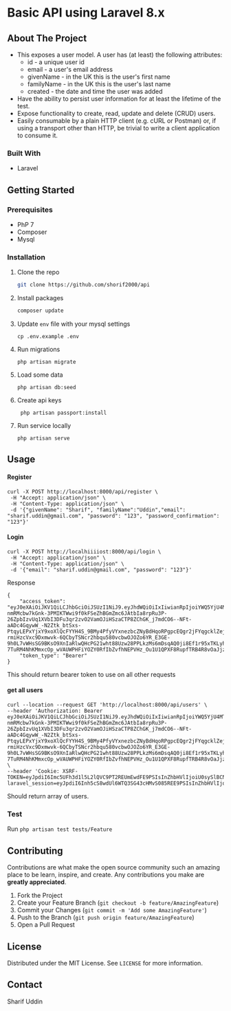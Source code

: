 

# Basic API using Laravel 8.x

<!-- ABOUT THE PROJECT -->
## About The Project

- This exposes a user model. A user has (at least) the following attributes:
  - id - a unique user id
  - email - a user's email address
  - givenName - in the UK this is the user's first name
  - familyName - in the UK this is the user's last name
  - created - the date and time the user was added
- Have the ability to persist user information for at least the lifetime of the test.
- Expose functionality to create, read, update and delete (CRUD) users. 
- Easily consumable by a plain HTTP client (e.g. cURL or Postman) or, if using a transport other than HTTP, be trivial to write a client application to consume it.

### Built With

* Laravel

<!-- GETTING STARTED -->
## Getting Started

### Prerequisites

* PhP 7
* Composer
* Mysql

### Installation

1. Clone the repo
   ```sh
   git clone https://github.com/shorif2000/api
   ```
3. Install packages
   ```sh
   composer update
   ```
4. Update `env` file with your mysql settings
   ```shell
   cp .env.example .env
   ```
   
5. Run migrations
    ```shell
    php artisan migrate   
    ```
6. Load some data
    ```shell
    php artisan db:seed
    ```
7. Create api keys
   ```shell
    php artisan passport:install
    ```
7. Run service locally 
    ```shell
    php artisan serve
    ```

<!-- USAGE EXAMPLES -->
## Usage

#### Register

```shell
curl -X POST http://localhost:8000/api/register \
 -H "Accept: application/json" \
 -H "Content-Type: application/json" \
 -d '{"givenName": "Sharif", "familyName":"Uddin","email": "sharif.uddin@gmail.com", "password": "123", "password_confirmation": "123"}'
```

#### Login

```shell
curl -X POST http://localhiiiiost:8000/api/login \
 -H "Accept: application/json" \
 -H "Content-Type: application/json" \
 -d '{"email": "sharif.uddin@gmail.com", "password": "123"}'
```

Response

```shell
{
    "access_token": "eyJ0eXAiOiJKV1QiLCJhbGciOiJSUzI1NiJ9.eyJhdWQiOiIxIiwianRpIjoiYWQ5YjU4MTU1NDgwNTZhM2E5MDZmYjU1OWRlNTdhMTZjZDhmYmVjMWJjYjFlNWEwNDllN2E0YzgyMGUwN2I4NDFmYmQxNDZhNjdjYjEzYTAiLCJpYXQiOiIxNjE1MTQ2NDEyLjA3NTU5NCIsIm5iZiI6IjE2MTUxNDY0MTIuMDc1NTk4IiwiZXhwIjoiMTYzMTA0NDAxMS45MTc0NjkiLCJzdWIiOiIxMSIsInNjb3BlcyI6W119.vNjyS95PqhpTHVd-nmRMcbw7kGnk-3PMIKTWwi9f0kFSeZhBGmZmc6JAtbIa8rpRu3P-26ZpbIzvUq1XVbI3DFu3qr2zvO2VamOJiHSzaCTP8ZChGK_j7mdCO6--NFt-aADc4GqywW_-N2Ztk_btSxs-PtqyLEPxYjxY9xoXlQcFYYH4S_9BMy4PfyVYxnezbcZNyBdHqoRPgpcEQgr2jFYqgcklZejng7uutSRiIj4EDLRwUu9AZfrFNa5vYbEgguX9ZonWJuFnxFJ8BQaoB1bEkCIUhhCheQvzo0U48kR2dQfTZ1zRN2wgb4gT3zvDrOWnzARObEWJBJ5UyEcNMyAxb3QME67lheT1faLM6CFO4S59iHksH7Dhon2LZ-rmiHzcVxc9Dxmwvk-6QCbyTSNcr2hbqu580vcbwOJOZo6YR_E3GE-9h0L7vWHsSG9BKsO9XnIaRlwQHcPG21wht88Uzw28PPLkzMs6mDsqAQ0ji8Ef1r95xTKLyhiY0dRRXdqqoh0Vp8n4ybictDSH5-7TuRM4NhKMmxcOp_wVAUWPHFiYOZY0RfIbZvfhNEPVHz_Ou1U1QPXF8RupfTRB4R8vOaJjzGBl05EFjLXvgyP1N5ybTJeSPbVLgZK2qWiwiZeuHjk3r66GruRNhwR35guE29m14TzK2_fgpP4gf4w",
    "token_type": "Bearer"
}
```

This should return bearer token to use on all other requests

#### get all users

```shell
curl --location --request GET 'http://localhost:8000/api/users' \
--header 'Authorization: Bearer eyJ0eXAiOiJKV1QiLCJhbGciOiJSUzI1NiJ9.eyJhdWQiOiIxIiwianRpIjoiYWQ5YjU4MTU1NDgwNTZhM2E5MDZmYjU1OWRlNTdhMTZjZDhmYmVjMWJjYjFlNWEwNDllN2E0YzgyMGUwN2I4NDFmYmQxNDZhNjdjYjEzYTAiLCJpYXQiOiIxNjE1MTQ2NDEyLjA3NTU5NCIsIm5iZiI6IjE2MTUxNDY0MTIuMDc1NTk4IiwiZXhwIjoiMTYzMTA0NDAxMS45MTc0NjkiLCJzdWIiOiIxMSIsInNjb3BlcyI6W119.vNjyS95PqhpTHVd-nmRMcbw7kGnk-3PMIKTWwi9f0kFSeZhBGmZmc6JAtbIa8rpRu3P-26ZpbIzvUq1XVbI3DFu3qr2zvO2VamOJiHSzaCTP8ZChGK_j7mdCO6--NFt-aADc4GqywW_-N2Ztk_btSxs-PtqyLEPxYjxY9xoXlQcFYYH4S_9BMy4PfyVYxnezbcZNyBdHqoRPgpcEQgr2jFYqgcklZejng7uutSRiIj4EDLRwUu9AZfrFNa5vYbEgguX9ZonWJuFnxFJ8BQaoB1bEkCIUhhCheQvzo0U48kR2dQfTZ1zRN2wgb4gT3zvDrOWnzARObEWJBJ5UyEcNMyAxb3QME67lheT1faLM6CFO4S59iHksH7Dhon2LZ-rmiHzcVxc9Dxmwvk-6QCbyTSNcr2hbqu580vcbwOJOZo6YR_E3GE-9h0L7vWHsSG9BKsO9XnIaRlwQHcPG21wht88Uzw28PPLkzMs6mDsqAQ0ji8Ef1r95xTKLyhiY0dRRXdqqoh0Vp8n4ybictDSH5-7TuRM4NhKMmxcOp_wVAUWPHFiYOZY0RfIbZvfhNEPVHz_Ou1U1QPXF8RupfTRB4R8vOaJjzGBl05EFjLXvgyP1N5ybTJeSPbVLgZK2qWiwiZeuHjk3r66GruRNhwR35guE29m14TzK2_fgpP4gf4w' \
--header 'Cookie: XSRF-TOKEN=eyJpdiI6Imc5UFh3d1l5L2lQVC9PT2REUmEwdFE9PSIsInZhbHVlIjoiU0sySlBCNENOMHFrWnVOUm1aOGVKSkFrc3pEd2VwcTNuV1o3V3hhM1B2M2hHbGtmeVcxV01nZnBGMnZlZ0hUMUdQU3VxbWhIdFpqZzVZN1ovR2FkNktOV0NkbTNWSzNoUFJqTlN2MEZ1K1hrUHVhaEdzRHAzbFRaQjE5Q3UyUFciLCJtYWMiOiJlNmJmZDE3MTg1NGU3MWRhOGZhZDdkZDUwYTA1NGUyZWJjNWQ1ZGUwN2FkZjhiMWE4MThlYzk5MjZjNzQ5YjQ2In0%3D; laravel_session=eyJpdiI6Inh5cS8wdUl6WTQ3SG43cHMvS085REE9PSIsInZhbHVlIjoiOWNleExFZHB0N2dwanVOT3hFMzhnZHFGaEp1WWZYdDV2dnZRMlhBdEpYcVd1NW1qcW4vMEtER0FUMTFEbk1DTWlWaUxjaklEVHJLZzZvMGh0NGNTOHp4QmhYdGpTdTB5cndXdXBkK1JCWUNuRXFXNjZlcXdTUStCSU54ZzJxRmgiLCJtYWMiOiI4ZWM2YTgzMWFiNTQyZDQ0ODZhZGM1NTNhMTAzMzFiYzU4ZTQzNzA2Yzc3NWIwZjRmZTc1NjIwOWVhZDQxNTMyIn0%3D'
```


Should return array of users.



### Test

Run `php artisan test tests/Feature`

<!-- CONTRIBUTING -->
## Contributing

Contributions are what make the open source community such an amazing place to be learn, inspire, and create. Any contributions you make are **greatly appreciated**.

1. Fork the Project
2. Create your Feature Branch (`git checkout -b feature/AmazingFeature`)
3. Commit your Changes (`git commit -m 'Add some AmazingFeature'`)
4. Push to the Branch (`git push origin feature/AmazingFeature`)
5. Open a Pull Request



<!-- LICENSE -->
## License

Distributed under the MIT License. See `LICENSE` for more information.



<!-- CONTACT -->
## Contact

Sharif Uddin


<!-- MARKDOWN LINKS & IMAGES -->
<!-- https://www.markdownguide.org/basic-syntax/#reference-style-links -->
[contributors-shield]: https://img.shields.io/github/contributors/othneildrew/Best-README-Template.svg?style=for-the-badge
[contributors-url]: https://github.com/othneildrew/Best-README-Template/graphs/contributors
[forks-shield]: https://img.shields.io/github/forks/othneildrew/Best-README-Template.svg?style=for-the-badge
[forks-url]: https://github.com/othneildrew/Best-README-Template/network/members
[stars-shield]: https://img.shields.io/github/stars/othneildrew/Best-README-Template.svg?style=for-the-badge
[stars-url]: https://github.com/othneildrew/Best-README-Template/stargazers
[issues-shield]: https://img.shields.io/github/issues/othneildrew/Best-README-Template.svg?style=for-the-badge
[issues-url]: https://github.com/othneildrew/Best-README-Template/issues
[license-shield]: https://img.shields.io/github/license/othneildrew/Best-README-Template.svg?style=for-the-badge
[license-url]: https://github.com/othneildrew/Best-README-Template/blob/master/LICENSE.txt
[linkedin-shield]: https://img.shields.io/badge/-LinkedIn-black.svg?style=for-the-badge&logo=linkedin&colorB=555
[linkedin-url]: https://linkedin.com/in/othneildrew
[product-screenshot]: images/screenshot.png
